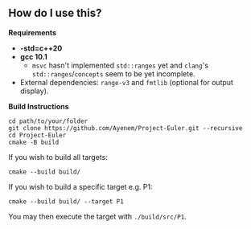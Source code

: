 ## How do I use this?

**Requirements**
- **-std=c++20**
- **gcc 10.1**
    - `msvc` hasn't implemented `std::ranges` yet and `clang`'s `std::ranges`/`concepts` seem to be yet incomplete.
- External dependencies: `range-v3` and `fmtlib` (optional for output display).

**Build Instructions**
```
cd path/to/your/folder
git clone https://github.com/Ayenem/Project-Euler.git --recursive
cd Project-Euler
cmake -B build
```
If you wish to build all targets:
```
cmake --build build/
```
If you wish to build a specific target e.g. P1:
```
cmake --build build/ --target P1
```
You may then execute the target with `./build/src/P1`.
